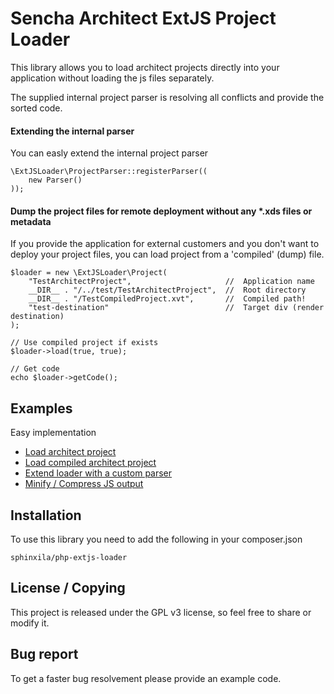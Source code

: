 # Sencha Architect ExtJS Project Loader #

This library allows you to load architect projects directly into your application without
loading the js files separately. 

The supplied internal project parser is resolving
all conflicts and provide the sorted code.


#### Extending the internal parser ####
You can easly extend the internal project parser

    \ExtJSLoader\ProjectParser::registerParser((
        new Parser()
    ));

#### Dump the project files for remote deployment without any *.xds files or metadata ####
If you provide the application for external customers and you don't want to deploy your project files, you can 
load  project from a 'compiled' (dump) file.

    $loader = new \ExtJSLoader\Project(
        "TestArchitectProject",                     //  Application name
        __DIR__ . "/../test/TestArchitectProject",  //  Root directory
        __DIR__ . "/TestCompiledProject.xvt",       //  Compiled path!
        "test-destination"                          //  Target div (render destination)
    );

    // Use compiled project if exists
    $loader->load(true, true);
    
    // Get code
    echo $loader->getCode();

## Examples ##
Easy implementation
- [Load architect project](example/TestProject.php)
- [Load compiled architect project](example/TestCompiledProject.php)
- [Extend loader with a custom parser](example/TestExtendedParserProject.php)
- [Minify / Compress JS output](example/TestCompressedProject.php)

## Installation ##
To use this library you need to add the following in your composer.json

    sphinxila/php-extjs-loader

## License / Copying ##

This project is released under the GPL v3 license, so feel free to share
or modify it.

## Bug report ##
To get a faster bug resolvement please provide an example code.